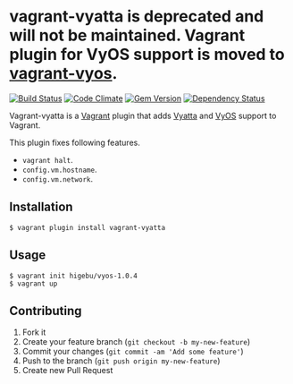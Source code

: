 # vagrant-vyatta is deprecated and will not be maintained. Vagrant plugin for VyOS support is moved to [vagrant-vyos](https://github.com/higebu/vagrant-vyos).
[![Build Status](https://travis-ci.org/higebu/vagrant-vyatta.png)](https://travis-ci.org/higebu/vagrant-vyatta)
[![Code Climate](https://codeclimate.com/repos/5302538e69568020f60027b2/badges/c5b01915845941764536/gpa.png)](https://codeclimate.com/repos/5302538e69568020f60027b2/feed)
[![Gem Version](https://badge.fury.io/rb/vagrant-vyatta.png)](http://badge.fury.io/rb/vagrant-vyatta)
[![Dependency Status](https://gemnasium.com/higebu/vagrant-vyatta.png)](https://gemnasium.com/higebu/vagrant-vyatta)

Vagrant-vyatta is a [Vagrant](http://www.vagrantup.com) plugin that adds [Vyatta](http://www.vyatta.org/) and [VyOS](http://vyos.net/wiki/Main_Page) support to Vagrant.

This plugin fixes following features.

* `vagrant halt`.
* `config.vm.hostname`.
* `config.vm.network`.

## Installation

```
$ vagrant plugin install vagrant-vyatta
```

## Usage

```
$ vagrant init higebu/vyos-1.0.4
$ vagrant up
```

## Contributing

1. Fork it
2. Create your feature branch (`git checkout -b my-new-feature`)
3. Commit your changes (`git commit -am 'Add some feature'`)
4. Push to the branch (`git push origin my-new-feature`)
5. Create new Pull Request
